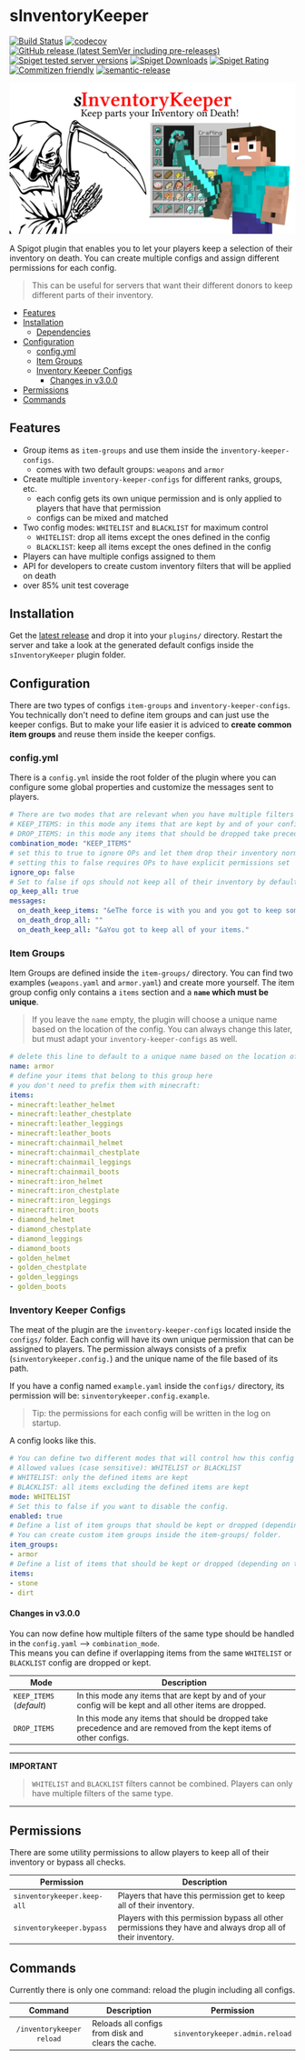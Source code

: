# sInventoryKeeper

[![Build Status](https://github.com/Silthus/sInventoryKeeper/workflows/Build/badge.svg)](../../actions?query=workflow%3ABuild)
[![codecov](https://codecov.io/gh/Silthus/sInventoryKeeper/branch/master/graph/badge.svg)](https://codecov.io/gh/Silthus/sInventoryKeeper)
[![GitHub release (latest SemVer including pre-releases)](https://img.shields.io/github/v/release/Silthus/sInventoryKeeper?include_prereleases&label=release)](../../releases)
[![Spiget tested server versions](https://img.shields.io/spiget/tested-versions/79988)](https://www.spigotmc.org/resources/sinventorykeeper.79988/)
[![Spiget Downloads](https://img.shields.io/spiget/downloads/79988)](https://www.spigotmc.org/resources/sinventorykeeper.79988/)
[![Spiget Rating](https://img.shields.io/spiget/rating/79988)](https://www.spigotmc.org/resources/sinventorykeeper.79988/)
[![Commitizen friendly](https://img.shields.io/badge/commitizen-friendly-brightgreen.svg)](http://commitizen.github.io/cz-cli/)
[![semantic-release](https://img.shields.io/badge/%20%20%F0%9F%93%A6%F0%9F%9A%80-semantic--release-e10079.svg)](https://github.com/semantic-release/semantic-release)

![sInventoryKeeper splash image](docs/img/sInventoryKeeper_splash_transparent.png)

A Spigot plugin that enables you to let your players keep a selection of their inventory on death. You can create multiple configs and assign different permissions for each config.

> This can be useful for servers that want their different donors to keep different parts of their inventory.

* [Features](#features)
* [Installation](#installation)
  * [Dependencies](#dependencies)
* [Configuration](#configuration)
  * [config.yml](#configyml)
  * [Item Groups](#item-groups)
  * [Inventory Keeper Configs](#inventory-keeper-configs)
    * [Changes in v3.0.0](#changes-in-v300)
* [Permissions](#permissions)
* [Commands](#commands)

## Features

- Group items as `item-groups`  and use them inside the `inventory-keeper-configs`.
  - comes with two default groups: `weapons` and `armor`
- Create multiple `inventory-keeper-configs` for different ranks, groups, etc.
  - each config gets its own unique permission and is only applied to players that have that permission
  - configs can be mixed and matched
- Two config modes: `WHITELIST` and `BLACKLIST` for maximum control
  - `WHITELIST`: drop all items except the ones defined in the config
  - `BLACKLIST`: keep all items except the ones defined in the config
- Players can have multiple configs assigned to them
- API for developers to create custom inventory filters that will be applied on death
- over 85% unit test coverage

## Installation

Get the [latest release](../../releases/latest) and drop it into your `plugins/` directory.
Restart the server and take a look at the generated default configs inside the `sInventoryKeeper` plugin folder.

## Configuration

There are two types of configs `item-groups` and `inventory-keeper-configs`. You technically don't need to define item groups and can just use the keeper configs.
But to make your life easier it is adviced to **create common item groups** and reuse them inside the keeper configs.

### config.yml

There is a `config.yml` inside the root folder of the plugin where you can configure some global properties and customize the messages sent to players.

```yaml
# There are two modes that are relevant when you have multiple filters applied to the same player
# KEEP_ITEMS: in this mode any items that are kept by and of your config will be kept and all other items are dropped
# DROP_ITEMS: in this mode any items that should be dropped take precedence and are removed from the kept items of other configs
combination_mode: "KEEP_ITEMS"
# set this to true to ignore OPs and let them drop their inventory normally
# setting this to false requires OPs to have explicit permissions set
ignore_op: false
# Set to false if ops should not keep all of their inventory by default
op_keep_all: true
messages:
  on_death_keep_items: "&eThe force is with you and you got to keep some of your items."
  on_death_drop_all: ""
  on_death_keep_all: "&aYou got to keep all of your items."
```

### Item Groups

Item Groups are defined inside the `item-groups/` directory. You can find two examples (`weapons.yaml` and `armor.yaml`) and create more yourself.
The item group config only contains a `items` section and a **`name` which must be unique**.

> If you leave the `name` empty, the plugin will choose a unique name based on the location of the config.
> You can always change this later, but must adapt your `inventory-keeper-configs` as well.

```yaml
# delete this line to default to a unique name based on the location of the config
name: armor
# define your items that belong to this group here
# you don't need to prefix them with minecraft:
items:
- minecraft:leather_helmet
- minecraft:leather_chestplate
- minecraft:leather_leggings
- minecraft:leather_boots
- minecraft:chainmail_helmet
- minecraft:chainmail_chestplate
- minecraft:chainmail_leggings
- minecraft:chainmail_boots
- minecraft:iron_helmet
- minecraft:iron_chestplate
- minecraft:iron_leggings
- minecraft:iron_boots
- diamond_helmet
- diamond_chestplate
- diamond_leggings
- diamond_boots
- golden_helmet
- golden_chestplate
- golden_leggings
- golden_boots
```

### Inventory Keeper Configs

The meat of the plugin are the `inventory-keeper-configs` located inside the `configs/` folder.
Each config will have its own unique permission that can be assigned to players.
The permission always consists of a prefix (`sinventorykeeper.config.`) and the unique name of the file based of its path.

If you have a config named `example.yaml` inside the `configs/` directory, its permission will be: `sinventorykeeper.config.example`.

> Tip: the permissions for each config will be written in the log on startup.

A config looks like this.

```yaml
# You can define two different modes that will control how this config gets loaded.
# Allowed values (case sensitive): WHITELIST or BLACKLIST
# WHITELIST: only the defined items are kept
# BLACKLIST: all items excluding the defined items are kept
mode: WHITELIST
# Set this to false if you want to disable the config.
enabled: true
# Define a list of item groups that should be kept or dropped (depending on the mode).
# You can create custom item groups inside the item-groups/ folder.
item_groups:
- armor
# Define a list of items that should be kept or dropped (depending on the mode).
items:
- stone
- dirt
```

#### Changes in v3.0.0

You can now define how multiple filters of the same type should be handled in the `config.yaml` --> `combination_mode`.  
This means you can define if overlapping items from the same `WHITELIST` or `BLACKLIST` config are dropped or kept.

| Mode | Description |
| ---- | ----------- |
| `KEEP_ITEMS` (*default*) | In this mode any items that are kept by and of your config will be kept and all other items are dropped. |
| `DROP_ITEMS` | In this mode any items that should be dropped take precedence and are removed from the kept items of other configs. |

---
**IMPORTANT** 
> `WHITELIST` and `BLACKLIST` filters cannot be combined. Players can only have multiple filters of the same type.
---

## Permissions

There are some utility permissions to allow players to keep all of their inventory or bypass all checks.

| Permission | Description |
| --------- | ----------- |
| `sinventorykeeper.keep-all` | Players that have this permission get to keep all of their inventory. |
| `sinventorykeeper.bypass` | Players with this permission bypass all other permissions they have and always drop all of their inventory. |

## Commands

Currently there is only one command: reload the plugin including all configs.

| Command | Description | Permission |
| :-----: | ----------- | ------- |
| `/inventorykeeper reload` | Reloads all configs from disk and clears the cache. | `sinventorykeeper.admin.reload` |
